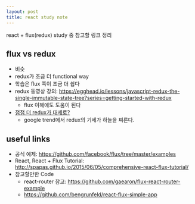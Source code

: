 ```yaml
---
layout: post
title: react study note
---
```


react + flux(redux) study 중 참고할 링크 정리

flux vs redux
-------------

 * 비슷
 * redux가 조금 더 functional way
 * 학습은 flux 쪽이 조금 더 쉽다
 * redux 동영상 강의: https://egghead.io/lessons/javascript-redux-the-single-immutable-state-tree?series=getting-started-with-redux
   * flux 이해에도 도움이 된다
 * [점점 더 redux가 대세로?](https://www.google.com/trends/explore#q=react%20redux%2C%20react%20flux&cmpt=q&tz=Etc%2FGMT-9)
   * google trend에서 redux의 기세가 하늘을 찌른다.

useful links
------------

 * 공식 예제: https://github.com/facebook/flux/tree/master/examples
 * React, React + Flux Tutorial: http://spapas.github.io/2015/06/05/comprehensive-react-flux-tutorial/
 * 참고할만한 Code
   * react-router 참고: https://github.com/gaearon/flux-react-router-example
   * https://github.com/bengrunfeld/react-flux-simple-app
